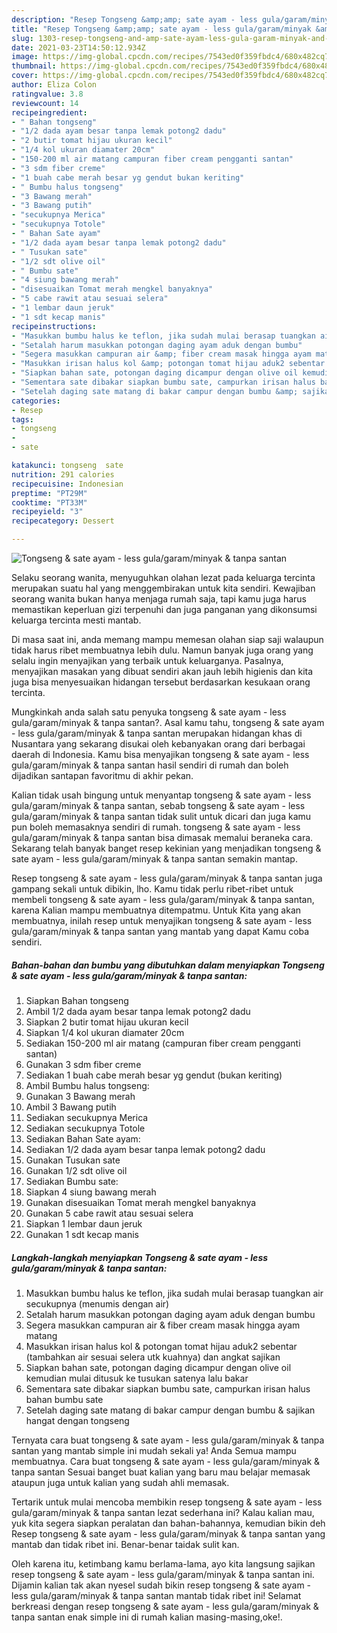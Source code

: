 ```yaml
---
description: "Resep Tongseng &amp;amp; sate ayam - less gula/garam/minyak &amp;amp; tanpa santan Sederhana Untuk Jualan"
title: "Resep Tongseng &amp;amp; sate ayam - less gula/garam/minyak &amp;amp; tanpa santan Sederhana Untuk Jualan"
slug: 1303-resep-tongseng-and-amp-sate-ayam-less-gula-garam-minyak-and-amp-tanpa-santan-sederhana-untuk-jualan
date: 2021-03-23T14:50:12.934Z
image: https://img-global.cpcdn.com/recipes/7543ed0f359fbdc4/680x482cq70/tongseng-sate-ayam-less-gulagaramminyak-tanpa-santan-foto-resep-utama.jpg
thumbnail: https://img-global.cpcdn.com/recipes/7543ed0f359fbdc4/680x482cq70/tongseng-sate-ayam-less-gulagaramminyak-tanpa-santan-foto-resep-utama.jpg
cover: https://img-global.cpcdn.com/recipes/7543ed0f359fbdc4/680x482cq70/tongseng-sate-ayam-less-gulagaramminyak-tanpa-santan-foto-resep-utama.jpg
author: Eliza Colon
ratingvalue: 3.8
reviewcount: 14
recipeingredient:
- " Bahan tongseng"
- "1/2 dada ayam besar tanpa lemak potong2 dadu"
- "2 butir tomat hijau ukuran kecil"
- "1/4 kol ukuran diamater 20cm"
- "150-200 ml air matang campuran fiber cream pengganti santan"
- "3 sdm fiber creme"
- "1 buah cabe merah besar yg gendut bukan keriting"
- " Bumbu halus tongseng"
- "3 Bawang merah"
- "3 Bawang putih"
- "secukupnya Merica"
- "secukupnya Totole"
- " Bahan Sate ayam"
- "1/2 dada ayam besar tanpa lemak potong2 dadu"
- " Tusukan sate"
- "1/2 sdt olive oil"
- " Bumbu sate"
- "4 siung bawang merah"
- "disesuaikan Tomat merah mengkel banyaknya"
- "5 cabe rawit atau sesuai selera"
- "1 lembar daun jeruk"
- "1 sdt kecap manis"
recipeinstructions:
- "Masukkan bumbu halus ke teflon, jika sudah mulai berasap tuangkan air secukupnya (menumis dengan air)"
- "Setalah harum masukkan potongan daging ayam aduk dengan bumbu"
- "Segera masukkan campuran air &amp; fiber cream masak hingga ayam matang"
- "Masukkan irisan halus kol &amp; potongan tomat hijau aduk2 sebentar (tambahkan air sesuai selera utk kuahnya) dan angkat sajikan"
- "Siapkan bahan sate, potongan daging dicampur dengan olive oil kemudian mulai ditusuk ke tusukan satenya lalu bakar"
- "Sementara sate dibakar siapkan bumbu sate, campurkan irisan halus bahan bumbu sate"
- "Setelah daging sate matang di bakar campur dengan bumbu &amp; sajikan hangat dengan tongseng"
categories:
- Resep
tags:
- tongseng
- 
- sate

katakunci: tongseng  sate 
nutrition: 291 calories
recipecuisine: Indonesian
preptime: "PT29M"
cooktime: "PT33M"
recipeyield: "3"
recipecategory: Dessert

---
```



![Tongseng &amp; sate ayam - less gula/garam/minyak &amp; tanpa santan](https://img-global.cpcdn.com/recipes/7543ed0f359fbdc4/680x482cq70/tongseng-sate-ayam-less-gulagaramminyak-tanpa-santan-foto-resep-utama.jpg)

Selaku seorang wanita, menyuguhkan olahan lezat pada keluarga tercinta merupakan suatu hal yang menggembirakan untuk kita sendiri. Kewajiban seorang  wanita bukan hanya menjaga rumah saja, tapi kamu juga harus memastikan keperluan gizi terpenuhi dan juga panganan yang dikonsumsi keluarga tercinta mesti mantab.

Di masa  saat ini, anda memang mampu memesan olahan siap saji walaupun tidak harus ribet membuatnya lebih dulu. Namun banyak juga orang yang selalu ingin menyajikan yang terbaik untuk keluarganya. Pasalnya, menyajikan masakan yang dibuat sendiri akan jauh lebih higienis dan kita juga bisa menyesuaikan hidangan tersebut berdasarkan kesukaan orang tercinta. 



Mungkinkah anda salah satu penyuka tongseng &amp; sate ayam - less gula/garam/minyak &amp; tanpa santan?. Asal kamu tahu, tongseng &amp; sate ayam - less gula/garam/minyak &amp; tanpa santan merupakan hidangan khas di Nusantara yang sekarang disukai oleh kebanyakan orang dari berbagai daerah di Indonesia. Kamu bisa menyajikan tongseng &amp; sate ayam - less gula/garam/minyak &amp; tanpa santan hasil sendiri di rumah dan boleh dijadikan santapan favoritmu di akhir pekan.

Kalian tidak usah bingung untuk menyantap tongseng &amp; sate ayam - less gula/garam/minyak &amp; tanpa santan, sebab tongseng &amp; sate ayam - less gula/garam/minyak &amp; tanpa santan tidak sulit untuk dicari dan juga kamu pun boleh memasaknya sendiri di rumah. tongseng &amp; sate ayam - less gula/garam/minyak &amp; tanpa santan bisa dimasak memalui beraneka cara. Sekarang telah banyak banget resep kekinian yang menjadikan tongseng &amp; sate ayam - less gula/garam/minyak &amp; tanpa santan semakin mantap.

Resep tongseng &amp; sate ayam - less gula/garam/minyak &amp; tanpa santan juga gampang sekali untuk dibikin, lho. Kamu tidak perlu ribet-ribet untuk membeli tongseng &amp; sate ayam - less gula/garam/minyak &amp; tanpa santan, karena Kalian mampu membuatnya ditempatmu. Untuk Kita yang akan membuatnya, inilah resep untuk menyajikan tongseng &amp; sate ayam - less gula/garam/minyak &amp; tanpa santan yang mantab yang dapat Kamu coba sendiri.

<!--inarticleads1-->

##### Bahan-bahan dan bumbu yang dibutuhkan dalam menyiapkan Tongseng &amp; sate ayam - less gula/garam/minyak &amp; tanpa santan:

1. Siapkan  Bahan tongseng
1. Ambil 1/2 dada ayam besar tanpa lemak potong2 dadu
1. Siapkan 2 butir tomat hijau ukuran kecil
1. Siapkan 1/4 kol ukuran diamater 20cm
1. Sediakan 150-200 ml air matang (campuran fiber cream pengganti santan)
1. Gunakan 3 sdm fiber creme
1. Sediakan 1 buah cabe merah besar yg gendut (bukan keriting)
1. Ambil  Bumbu halus tongseng:
1. Gunakan 3 Bawang merah
1. Ambil 3 Bawang putih
1. Sediakan secukupnya Merica
1. Sediakan secukupnya Totole
1. Sediakan  Bahan Sate ayam:
1. Sediakan 1/2 dada ayam besar tanpa lemak potong2 dadu
1. Gunakan  Tusukan sate
1. Gunakan 1/2 sdt olive oil
1. Sediakan  Bumbu sate:
1. Siapkan 4 siung bawang merah
1. Gunakan disesuaikan Tomat merah mengkel banyaknya
1. Gunakan 5 cabe rawit atau sesuai selera
1. Siapkan 1 lembar daun jeruk
1. Gunakan 1 sdt kecap manis




<!--inarticleads2-->

##### Langkah-langkah menyiapkan Tongseng &amp; sate ayam - less gula/garam/minyak &amp; tanpa santan:

1. Masukkan bumbu halus ke teflon, jika sudah mulai berasap tuangkan air secukupnya (menumis dengan air)
1. Setalah harum masukkan potongan daging ayam aduk dengan bumbu
1. Segera masukkan campuran air &amp; fiber cream masak hingga ayam matang
1. Masukkan irisan halus kol &amp; potongan tomat hijau aduk2 sebentar (tambahkan air sesuai selera utk kuahnya) dan angkat sajikan
1. Siapkan bahan sate, potongan daging dicampur dengan olive oil kemudian mulai ditusuk ke tusukan satenya lalu bakar
1. Sementara sate dibakar siapkan bumbu sate, campurkan irisan halus bahan bumbu sate
1. Setelah daging sate matang di bakar campur dengan bumbu &amp; sajikan hangat dengan tongseng




Ternyata cara buat tongseng &amp; sate ayam - less gula/garam/minyak &amp; tanpa santan yang mantab simple ini mudah sekali ya! Anda Semua mampu membuatnya. Cara buat tongseng &amp; sate ayam - less gula/garam/minyak &amp; tanpa santan Sesuai banget buat kalian yang baru mau belajar memasak ataupun juga untuk kalian yang sudah ahli memasak.

Tertarik untuk mulai mencoba membikin resep tongseng &amp; sate ayam - less gula/garam/minyak &amp; tanpa santan lezat sederhana ini? Kalau kalian mau, yuk kita segera siapkan peralatan dan bahan-bahannya, kemudian bikin deh Resep tongseng &amp; sate ayam - less gula/garam/minyak &amp; tanpa santan yang mantab dan tidak ribet ini. Benar-benar taidak sulit kan. 

Oleh karena itu, ketimbang kamu berlama-lama, ayo kita langsung sajikan resep tongseng &amp; sate ayam - less gula/garam/minyak &amp; tanpa santan ini. Dijamin kalian tak akan nyesel sudah bikin resep tongseng &amp; sate ayam - less gula/garam/minyak &amp; tanpa santan mantab tidak ribet ini! Selamat berkreasi dengan resep tongseng &amp; sate ayam - less gula/garam/minyak &amp; tanpa santan enak simple ini di rumah kalian masing-masing,oke!.

